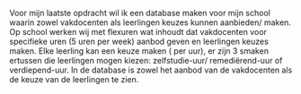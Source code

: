 Voor mijn laatste opdracht wil ik een database maken voor mijn school waarin zowel vakdocenten als leerlingen keuzes kunnen aanbieden/ maken.
Op school werken wij met flexuren wat inhoudt dat vakdocenten voor specifieke uren (5 uren per week) aanbod geven en leerlingen keuzes maken. Elke leerling kan een keuze maken ( per uur), er zijn 3 smaken ertussen die leerlingen mogen kiezen: zelfstudie-uur/ remediërend-uur of verdiepend-uur.
In de database is zowel het aanbod van de vakdocenten als de keuze van de leerlingen te zien.